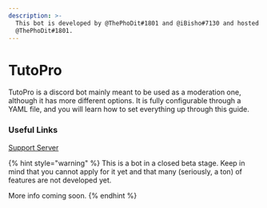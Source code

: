 ```yaml
---
description: >-
  This bot is developed by @ThePhoDit#1801 and @iBisho#7130 and hosted by
  @ThePhoDit#1801.
---
```


# TutoPro

TutoPro is a discord bot mainly meant to be used as a moderation one, although it has more different options. It is fully configurable through a YAML file, and you will learn how to set everything up through this guide.

### Useful Links

[Support Server](https://discord.gg/aUNhdFD)

{% hint style="warning" %}
This is a bot in a closed beta stage. Keep in mind that you cannot apply for it yet and that many  \(seriously, a ton\) of features are not developed yet.

More info coming soon.
{% endhint %}




